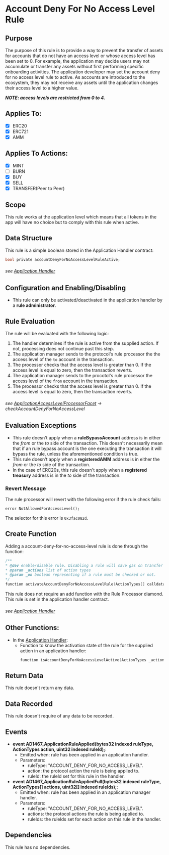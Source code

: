 # Account Deny For No Access Level Rule

## Purpose

The purpose of this rule is to provide a way to prevent the transfer of assets for accounts that do not have an access level or whose access level has been set to 0. For example, the application may decide users may not accumulate or transfer any assets without first performing specific onboarding activities. The application developer may set the account deny for no access level rule to active. As accounts are introduced to the ecosystem, they may not receive any assets until the application changes their access level to a higher value. 

***NOTE: access levels are restricted from 0 to 4.***

## Applies To:

- [x] ERC20
- [x] ERC721
- [x] AMM

## Applies To Actions:

- [x] MINT
- [ ] BURN
- [x] BUY
- [x] SELL
- [x] TRANSFER(Peer to Peer)
  
## Scope 

This rule works at the application level which means that all tokens in the app will have no choice but to comply with this rule when active.

## Data Structure
This rule is a simple boolean stored in the Application Handler contract:

```c
bool private accountDenyForNoAccessLevelRuleActive;
```

###### *see [Application Handler](../../../src/client/application/ProtocolApplicationHandler.sol)*

## Configuration and Enabling/Disabling
- This rule can only be activated/deactivated in the application handler by a **rule administrator**.

## Rule Evaluation

The rule will be evaluated with the following logic:

1. The handler determines if the rule is active from the supplied action. If not, processing does not continue past this step.
2. The application manager sends to the protocol's rule processor the the access level of the `to` account in the transaction.
3. The processor checks that the access level is greater than 0. If the access level is equal to zero, then the transaction reverts.
4. The application manager sends to the procotol's rule processor the access level of the `from` account in the transaction.
5. The processor checks that the access level is greater than 0. If the access level is equal to zero, then the transaction reverts.

###### *see [ApplicationAccessLevelProcessorFacet](../../../src/protocol/economic/ruleProcessor/ApplicationAccessLevelProcessorFacet.sol) -> checkAccountDenyForNoAccessLevel*

## Evaluation Exceptions 
- This rule doesn't apply when a **ruleBypassAccount** address is in either the *from* or the *to* side of the transaction. This doesn't necessarily mean that if an rule bypass account is the one executing the transaction it will bypass the rule, unless the aforementioned condition is true.
- This rule doesn't apply when a **registeredAMM** address is in either the *from* or the *to* side of the transaction.
- In the case of ERC20s, this rule doesn't apply when a **registered treasury** address is in the *to* side of the transaction.

### Revert Message

The rule processor will revert with the following error if the rule check fails: 

```
error NotAllowedForAccessLevel();
```

The selector for this error is `0x3fac082d`.

## Create Function

Adding a account-deny-for-no-access-level rule is done through the function:

```c
/**
* @dev enable/disable rule. Disabling a rule will save gas on transfer transactions.
* @param _actions list of action types
* @param _on boolean representing if a rule must be checked or not.
*/
function activateAccountDenyForNoAccessLevelRule(ActionTypes[] calldata _actions, bool _on) external ruleAdministratorOnly(appManagerAddress)
```

This rule does not require an add function with the Rule Processor diamond. This rule is set in the application handler contract. 

###### *see [Application Handler](../../../src/client/application/ProtocolApplicationHandler.sol)*


## Other Functions:

- In the [Application Handler](../../../src/client/application/ProtocolApplicationHandler.sol):
     - Function to know the activation state of the rule for the supplied action in an application handler:
        ```c
        function isAccountDenyForNoAccessLevelActive(ActionTypes _action) external view returns (bool);
        ```

## Return Data

This rule doesn't return any data.

## Data Recorded

This rule doesn't require of any data to be recorded.

## Events

- **event AD1467_ApplicationRuleApplied(bytes32 indexed ruleType, ActionTypes action, uint32 indexed ruleId);**:
    - Emitted when: rule has been applied in an application handler.
    - Parameters: 
        - ruleType: "ACCOUNT_DENY_FOR_NO_ACCESS_LEVEL".
        - action: the protocol action the rule is being applied to.
        - ruleId: the ruleId set for this rule in the handler.
- **event AD1467_ApplicationRuleAppliedFull(bytes32 indexed ruleType, ActionTypes[] actions, uint32[] indexed ruleIds);**:
    - Emitted when: rule has been applied in an application manager handler.
    - Parameters: 
        - ruleType: "ACCOUNT_DENY_FOR_NO_ACCESS_LEVEL".
        - actions: the protocol actions the rule is being applied to.
        - ruleIds: the ruleIds set for each action on this rule in the handler.


## Dependencies

This rule has no dependencies. 